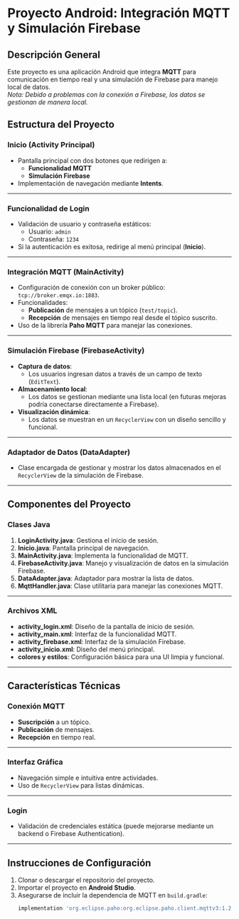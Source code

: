 # Proyecto Android: Integración MQTT y Simulación Firebase

## **Descripción General**
Este proyecto es una aplicación Android que integra **MQTT** para comunicación en tiempo real y una simulación de Firebase para manejo local de datos.  
*Nota: Debido a problemas con la conexión a Firebase, los datos se gestionan de manera local.*

## **Estructura del Proyecto**

### **Inicio (Activity Principal)**
- Pantalla principal con dos botones que redirigen a:
    - **Funcionalidad MQTT**
    - **Simulación Firebase**
- Implementación de navegación mediante **Intents**.

---

### **Funcionalidad de Login**
- Validación de usuario y contraseña estáticos:
    - Usuario: `admin`
    - Contraseña: `1234`
- Si la autenticación es exitosa, redirige al menú principal (**Inicio**).

---

### **Integración MQTT (MainActivity)**
- Configuración de conexión con un broker público: `tcp://broker.emqx.io:1883`.
- Funcionalidades:
    - **Publicación** de mensajes a un tópico (`test/topic`).
    - **Recepción** de mensajes en tiempo real desde el tópico suscrito.
- Uso de la librería **Paho MQTT** para manejar las conexiones.

---

### **Simulación Firebase (FirebaseActivity)**
- **Captura de datos**:
    - Los usuarios ingresan datos a través de un campo de texto (`EditText`).
- **Almacenamiento local**:
    - Los datos se gestionan mediante una lista local (en futuras mejoras podría conectarse directamente a Firebase).
- **Visualización dinámica**:
    - Los datos se muestran en un `RecyclerView` con un diseño sencillo y funcional.

---

### **Adaptador de Datos (DataAdapter)**
- Clase encargada de gestionar y mostrar los datos almacenados en el `RecyclerView` de la simulación de Firebase.

---

## **Componentes del Proyecto**

### **Clases Java**
1. **LoginActivity.java**: Gestiona el inicio de sesión.
2. **Inicio.java**: Pantalla principal de navegación.
3. **MainActivity.java**: Implementa la funcionalidad de MQTT.
4. **FirebaseActivity.java**: Manejo y visualización de datos en la simulación Firebase.
5. **DataAdapter.java**: Adaptador para mostrar la lista de datos.
6. **MqttHandler.java**: Clase utilitaria para manejar las conexiones MQTT.

---

### **Archivos XML**
- **activity_login.xml**: Diseño de la pantalla de inicio de sesión.
- **activity_main.xml**: Interfaz de la funcionalidad MQTT.
- **activity_firebase.xml**: Interfaz de la simulación Firebase.
- **activity_inicio.xml**: Diseño del menú principal.
- **colores y estilos**: Configuración básica para una UI limpia y funcional.

---

## **Características Técnicas**

### **Conexión MQTT**
- **Suscripción** a un tópico.
- **Publicación** de mensajes.
- **Recepción** en tiempo real.

---

### **Interfaz Gráfica**
- Navegación simple e intuitiva entre actividades.
- Uso de `RecyclerView` para listas dinámicas.

---

### **Login**
- Validación de credenciales estática (puede mejorarse mediante un backend o Firebase Authentication).

---

## **Instrucciones de Configuración**

1. Clonar o descargar el repositorio del proyecto.
2. Importar el proyecto en **Android Studio**.
3. Asegurarse de incluir la dependencia de MQTT en `build.gradle`:
   ```gradle
   implementation 'org.eclipse.paho:org.eclipse.paho.client.mqttv3:1.2.5'

